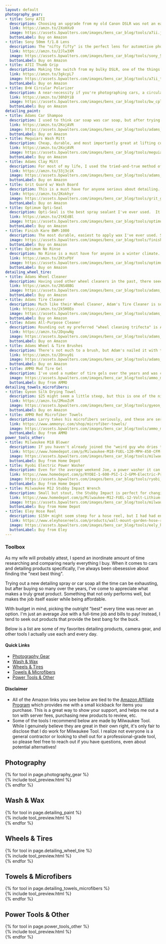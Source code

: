 ```yaml
---
layout: default
photography_gear:
- title: Sony A7II
  description: Choosing an upgrade from my old Canon DSLR was not an easy decision. After weeks of research and testing out different cameras, I settled on a used Sony A7II. The compact size, integrated stabilization, and detail captured by the full-frame sensor are hard to beat, especially considering the price of a used model! The only downside has been the cost of lenses, but there are some excellent budget options (see below).
  link: https://amzn.to/2XoHXu9
  image: https://assets.bpwalters.com/images/bens_car_blog/tools/a7ii.jpg
  buttonLabel: Buy on Amazon
- title: Sony 50mm f/1.8 Lens
  description: The "nifty fifty" is the perfect lens for automotive photography.  With an f/1.8 aperture, you can get some awesome depth of field effects. The only downside is the 50mm focal length means you have to step back a ways from your subject, which can be a challenge at crowded car shows. But if I could only keep one lens it'd be this one!
  link: https://amzn.to/2Jlw3XM
  image: https://assets.bpwalters.com/images/bens_car_blog/tools/sony_50mm.jpg
  buttonLabel: Buy on Amazon
- title: A7II Thumb Grip
  description: Making the switch from my bulky DSLR, one of the things I immediately noticed was how hard it was to grip the smaller A7II for long periods. A couple car shows and cramped fingers later, I picked up this simple aluminum thumb grip which mounts in the hot shoe slot and significantly improves the ergonomics. It should really come this way from the factory!
  link: https://amzn.to/3gkcpL7
  image: https://assets.bpwalters.com/images/bens_car_blog/tools/a7ii_thumb.jpg
  buttonLabel: Buy on Amazon
- title: B+W Circular Polarizer
  description: A near-necessity if you're photographing cars, a circular polarizer (CPL) cuts reflections and glare on windows and body panels. A good quality one will provide a sharper image and better polarization than cheaper ones.
  link: https://amzn.to/30hDYiB
  image: https://assets.bpwalters.com/images/bens_car_blog/tools/bw_cpl.jpg
  buttonLabel: Buy on Amazon
detailing_paint:
- title: Adams Car Shampoo
  description: I used to think car soap was car soap, but after trying out Adam's Car Shampoo I discovered I was wrong. Not only is this shampoo pH neutral (won't strip waxes/sealants/coatings), but it's specially formulated to prevent etching and hard water stains. This alone has given me a huge amount of peace of mind when washing in the direct sunlight!
  link: https://amzn.to/2KojAVR
  image: https://assets.bpwalters.com/images/bens_car_blog/tools/adams_shampoo.jpg
  buttonLabel: Buy on Amazon
- title: Meguiars Wash Mitt
  description: Cheap, durable, and most importantly great at lifting contaminants safely away from the paint. I rotate between a few for the paint as well as one dedicated wheel mitt.
  link: https://amzn.to/2KojAVR
  image: https://assets.bpwalters.com/images/bens_car_blog/tools/meguiars_mitt.jpg
  buttonLabel: Buy on Amazon
- title: Adams Clay Mitt
  description: For most of my life, I used the tried-and-true method of claybarring by hand. I seriously dreaded it since it was a recipe for cramped fingers, clay under your nails, and sore arms. The Clay Mitt is one of those things you buy and wonder "Why didn't I do this sooner?".
  link: https://amzn.to/33j3ciK
  image: https://assets.bpwalters.com/images/bens_car_blog/tools/adams_clay_mitt.jpg
  buttonLabel: Buy on Amazon
- title: Grit Guard w/ Wash Board
  description: This is a must have for anyone serious about detailing. Designed for five gallon buckets, it provides a surface to scrub your wash mitt against and release dirt/contaminants while washing. The lower guard is designed to keep the dirt separated from the rest of your wash water, helping mitigate scratches and swirls during the washing process.
  link: https://amzn.to/2Kokhyr
  image: https://assets.bpwalters.com/images/bens_car_blog/tools/grit_guard.jpg
  buttonLabel: Buy on Amazon
- title: Optimum Opti-Seal
  description: Opti-Seal is the best spray sealant I've ever used.  It's also perfect for cleaning glass and leaves a very hydrophobic barrier behind with absolutely no streaking!  I've found that a single spray per panel during the drying step is plenty; a little goes a LONG way with this stuff.  If you're looking for ease of use and maximum protection (without a coating), I highly recommend Opti-Seal.
  link: https://amzn.to/2tKEdBl
  image: https://assets.bpwalters.com/images/bens_car_blog/tools/optimum_optiseal.jpg
  buttonLabel: Buy on Amazon
- title: Finish Kare BWM-1000
  description: The most durable, easiest to apply wax I've ever used. So much so that it easily ousted <a href="https://amzn.to/2yQURFe" target="_blank">Collinite 845</a> after years! A single application of Finish Kare is enough to last through an entire season if properly maintained and the shine is unbelievable! I don't recommend it for use on panels with clear bras (stick with Opti-Seal), as wax buildup is hard to remove from the edge of films.
  image: https://assets.bpwalters.com/images/bens_car_blog/tools/finish_kare.jpg
  buttonLabel: Buy on Amazon
- title: Optimum No Rinse
  description: No Rinse is a must have for anyone in a winter climate.  A few caps worth is enough to safely and thoroughly clean your paint in the winter with a single bucket and no hose.  See my <a href="/winter-maintenance-wash/" target="_blank">Winter Maintenance Wash</a> post for more info on why this stuff is so awesome!
  link: https://amzn.to/2KtxPbY
  image: https://assets.bpwalters.com/images/bens_car_blog/tools/optimum_no_rinse.jpg
  buttonLabel: Buy on Amazon
detailing_wheel_tire:
- title: Adams Wheel Cleaner
  description: Having used other wheel cleaners in the past, there seeemed to be a direct correlation between "stink" and performance. Fortunately, not only does Adam's match or beat others in terms of cleaning ability, but it actually smells tolerable! The product itself itself "sticks" to the wheel better as well, meaning more cleaning power from less product. Check out my <a href="/adams-wheel-cleaner-review">full review</a> for more details.
  link: https://amzn.to/2NS4BBG
  image: https://assets.bpwalters.com/images/bens_car_blog/tools/adams_wheel_cleaner.jpg
  buttonLabel: Buy on Amazon
- title: Adams Tire Cleaner
  description: Much like their Wheel Cleaner, Adam's Tire Cleaner is some of the best stuff I've used. It thoroughly cleans my tire's sidewalls, easily removing any "blooming" (i.e. the browning effect tires exhibit). I used to use Bleche White, but the Adam's stuff is *much* more effective and doesn't singe your eyeballs. This stuff is perfect for cleaning rubber floor mats too!
  link: https://amzn.to/2k5H0Eo
  image: https://assets.bpwalters.com/images/bens_car_blog/tools/adams_tire_cleaner.jpg
  buttonLabel: Buy on Amazon
- title: Adams All-Purpose Cleaner
  description: Rounding out my preferred "wheel cleaning trifecta" is Adam's All-Purpose Cleaner. I use this in the wheel wells and on any lower plastic trims with a quick scrub from a fender brush to loosen any dirt and grime. This APC is strong enough to cut through caked-on dirt, but gentle enough that it won't leave stains or damage any painted surfaces it might come in contact with.
  link: https://amzn.to/2DqxwNg
  image: https://assets.bpwalters.com/images/bens_car_blog/tools/adams_apc.jpg
  buttonLabel: Buy on Amazon
- title: Adams Wheel & Tire Brushes
  description: There's not much to a brush, but Adam's nailed it with their wheel well and tire brushes. Both have stiff bristles, solid handles, and look brand new after dozens of washes.
  link: https://amzn.to/2Dnvy0i
  image: https://assets.bpwalters.com/images/bens_car_blog/tools/adams_wheel_brushes.jpg
  buttonLabel: Buy on Amazon
- title: AMMO Mud Tire Gel
  description: I've used a number of tire gels over the years and was continuously frustrated by the mess of application, durability, and shiny sidewalls that attracted dirt and dust like magnets. Mud is not only extremely easy to use, but leaves a nice matte layer of protection behind.  It's honestly as good as tire gel gets, and is unbeatable bang for the buck!
  image: https://assets.bpwalters.com/images/bens_car_blog/tools/ammo_mud.jpg
  buttonLabel: Buy from AMMO
detailing_towels_microfibers:
- title: Gyeon Silk Drying Towel
  description: $25 might seem a little steep, but this is one of the nicest and most absorbent towels I've ever used.  It's seriously gigantic which translates to a lot of surface area to absorb and lift water away, while the soft fabric keeps your paint scratch-free!
  link: https://amzn.to/2MooZcM
  image: https://assets.bpwalters.com/images/bens_car_blog/tools/gyeon_silk.jpg
  buttonLabel: Buy on Amazon
- title: AMMO Red Microfiber Towels
  description: Larry takes his microfibers seriously, and these are seriously the nicest I've found. They come in a pack of six, so I'd recommend grabbing a few at a time. I've tried a number of different "high quality" microfibers in dozens of applications, and these have remained the most versatile and durable of them all.
  link: https://www.ammonyc.com/shop/microfiber-towels/
  image: https://assets.bpwalters.com/images/bens_car_blog/tools/ammo_microfiber.jpg
  buttonLabel: Buy from AMMO
power_tools_other:
- title: Milwaukee M18 Blower
  description: If you haven't already joined the "weird guy who dries their car with a leaf blower" club yet, I highly recommend it. It can safe a ton of headache when trying to dry handles, jambs, and trunk lids by blasting any water out before you run around with the drying towel. Not to mention less touching your paint = less scratches!
  link: https://www.homedepot.com/p/Milwaukee-M18-FUEL-120-MPH-450-CFM-18-Volt-Lithium-Ion-Brushless-Cordless-Handheld-Blower-Tool-Only-2724-20/302752040
  image: https://assets.bpwalters.com/images/bens_car_blog/tools/milwaukee_blower.jpg
  buttonLabel: Buy from Home Depot
- title: Ryobi Electric Power Washer
  description: Even for the average weekend Joe, a power washer it can also save a ton of time during the washing process. It makes short work of brake dust, caked-on dirt and grit and is something I use at minimum twice a year before and after winter to clean up the undercarriage, suspension, and exhaust components.
  link: https://www.homedepot.com/p/RYOBI-1-600-PSI-1-2-GPM-Electric-Pressure-Washer-RY141612/301004462
  image: https://assets.bpwalters.com/images/bens_car_blog/tools/ryobi_powerwasher.jpg
  buttonLabel: Buy from Home Depot
- title: Milwaukee M12 Stubby Impact Wrench
  description: Small but stout, the Stubby Impact is perfect for changing wheels, suspension/exhaust bolts, and most everything else you'd need to loosen or tighten on your car. Its small footprint makes it great for throwing in the car on a track day or even in an roadside emergency kit!
  link: https://www.homedepot.com/p/Milwaukee-M12-FUEL-12-Volt-Lithium-Ion-Brushless-Cordless-Stubby-3-8-in-Impact-Wrench-Tool-Only-2554-20/304834780
  image: https://assets.bpwalters.com/images/bens_car_blog/tools/milwaukee_impact.jpg
  buttonLabel: Buy from Home Depot
- title: Eley Hose Reel
  description: $150+ might seem steep for a hose reel, but I had had enough of the cheap plastic/self-winding reels from hardware stores. So I did some research on the "best" consumer hose reel available. In almost every result Eley was mentioned, and for good reason - this thing is a beast! The reel itself and included hardware are all extremely high quality, and I could see this thing outlasting our house! 2+ years later it looks like brand new!
  link: https://www.eleyhosereels.com/products/wall-mount-garden-hose-reel
  image: https://assets.bpwalters.com/images/bens_car_blog/tools/eely_hose_reel.jpg
  buttonLabel: Buy from Eley
---
```


<section id="toolbox">
    <section id="intro" class="is-intro-section">
        <div class="background-image-wrapper is-dark">
            <div class="is-opaque" style="background-image: url('https://assets.bpwalters.com/images/bens_car_blog/tools/tools_1.jpg');"></div>
        </div>
        <div class="container has-middle-text">
            <div class="item flex-100">
                <div class="intro-title">
                    <h1>Toolbox</h1>
                </div>
            </div>
        </div>
    </section>
    <section id="details">
        <div class="container">
            <div class="item flex-100">
                <p><span class="is-first-letter">A</span>s my wife will probably attest, I spend an inordinate amount of time researching and comparing nearly everything I buy. When it comes to cars and detailing products specifically, I've always been obesessive about finding the "next best thing".</p>
                <p>Trying out a new detailing spray or car soap all the time can be exhausting, but after buying so many over the years, I've come to appreciate what makes a truly great product. Something that not only performs well, but makes the job itself easier while being affordable.</p>
                <p>With budget in mind, picking the outright "best" every time was never an option. I'm just an average Joe with a full-time job and bills to pay! Instead, I tend to seek out products that provide the best bang for the buck.</p>
                <p>Below is a list are some of my favorites detailing products, camera gear, and other tools I actually use each and every day.</p>
                <h4>Quick Links</h4>
                <ul>
                    <li>
                        <a href="#photography-gear">Photography Gear</a>
                    </li>
                    <li>
                        <a href="#detailing-wash-&-wax">Wash & Wax</a>
                    </li>
                    <li>
                        <a href="#detailing-wheels-&-tires">Wheels & Tires</a>
                    </li>
                    <li>
                        <a href="#detailing-towels-&-microfibers">Towels & Microfibers</a>
                    </li>
                    <li>
                        <a href="#power-tools-&-other">Power Tools & Other</a>
                    </li>
                </ul>
                <h4>Disclaimer</h4>
                <ul>
                    <li>All of the Amazon links you see below are tied to the <a href="https://affiliate-program.amazon.com/" target="_blank">Amazon Affiliate Program</a> which provides me with a small kickback for items you purchase. This is a great way to show your support, and helps me out a ton with server fees, purchasing new products to review, etc.</li>
                    <li>Some of the tools I recommend below are made by Milwaukee Tool. While I genuinely believe they are great in their own right, it's only fair to disclose that I do work for Milwaukee Tool. I realize not everyone is a general contractor or looking to shell out for a professional-grade tool, so please feel free to reach out if you have questions, even about potential alternatives!</li>
                </ul>
            </div>
            <div class="item flex-100 is-center-aligned">
                <h2 id="photography-gear">Photography</h2>
            </div>
            {% for tool in page.photography_gear %}
                <div class="item flex-33 flex-50-tablet">
                    {% include tool_preview.html %}
                </div>
            {% endfor %}
            <div class="item flex-100 is-center-aligned">
                <h2 id="detailing-wash-&-wax">Wash & Wax</h2>
            </div>
            {% for tool in page.detailing_paint %}
                <div class="item flex-33 flex-50-tablet">
                    {% include tool_preview.html %}
                </div>
            {% endfor %}
            <div class="item flex-100 is-center-aligned">
                <h2 id="detailing-wheels-&-tires">Wheels & Tires</h2>
            </div>
            {% for tool in page.detailing_wheel_tire %}
                <div class="item flex-33 flex-50-tablet">
                    {% include tool_preview.html %}
                </div>
            {% endfor %}
            <div class="item flex-100 is-center-aligned">
                <h2 id="detailing-towels-&-microfibers">Towels & Microfibers</h2>
            </div>
            {% for tool in page.detailing_towels_microfibers %}
                <div class="item flex-33 flex-50-tablet">
                    {% include tool_preview.html %}
                </div>
            {% endfor %}
            <div class="item flex-100 is-center-aligned">
                <h2 id="power-tools-&-other">Power Tools & Other</h2>
            </div>
            {% for tool in page.power_tools_other %}
                <div class="item flex-33 flex-50-tablet">
                    {% include tool_preview.html %}
                </div>
            {% endfor %}
        </div>
    </section>
</section>